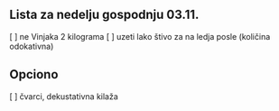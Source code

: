 ## Lista za nedelju gospodnju 03.11.
[ ] ne Vinjaka 2 kilograma
[ ] uzeti lako štivo za na ledja posle (količina odokativna)

## Opciono
[ ] čvarci, dekustativna kilaža
